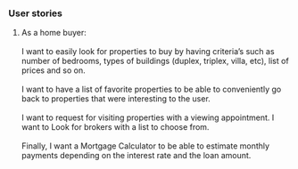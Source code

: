 ### User stories


1. As a home buyer: <br /><br />
I want to easily look for properties to buy by having criteria’s such as number of bedrooms, types of buildings (duplex, triplex, villa, etc), list of prices and so on.<br /><br />
I want to have a list of favorite properties to be able to conveniently go back to properties that were interesting to the user. <br /><br />
I want to request for visiting properties with a viewing appointment. I want to Look for brokers with a list to choose from. <br /><br />
Finally, I want a Mortgage Calculator to be able to estimate monthly payments depending on the interest rate and the loan amount.<br /><br />


